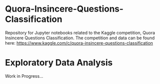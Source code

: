 # Quora-Insincere-Questions-Classification
Repository for Jupyter notebooks related to the Kaggle competition, Quora Insincere Questions Classification.  The competition and data can be found here: https://www.kaggle.com/c/quora-insincere-questions-classification

# Exploratory Data Analysis
Work in Progress...
